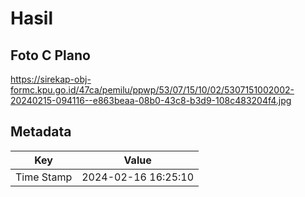 # Hasil

## Foto C Plano

https://sirekap-obj-formc.kpu.go.id/47ca/pemilu/ppwp/53/07/15/10/02/5307151002002-20240215-094116--e863beaa-08b0-43c8-b3d9-108c483204f4.jpg


## Metadata

| Key        | Value               |
| ---------- | ------------------- |
| Time Stamp | 2024-02-16 16:25:10 |



